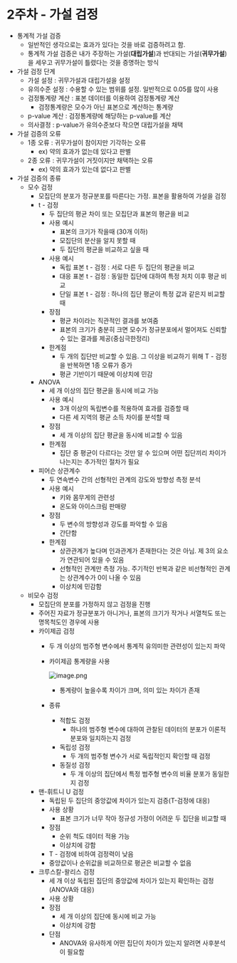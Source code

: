 # 2주차 - 가설 검정

- 통계적 가설 검증
    - 일반적인 생각으로는 효과가 있다는 것을 바로 검증하려고 함.
    - 통계적 가설 검증은 내가 주장하는 가설(**대립가설**)과 반대되는 가설(**귀무가설**)을 세우고 귀무가설이 틀렸다는 것을 증명하는 방식
- 가설 검정 단계
    - 가설 설정 : 귀무가설과 대립가설을 설정
    - 유의수준 설정 : 수용할 수 있는 범위를 설정. 일반적으로 0.05를 많이 사용
    - 검정통계량 계산 : 표본 데이터를 이용하여 검정통계량 계산
        - 검정통계량은 모수가 아닌 표본으로 계산하는 통계량
    - p-value 계산 : 검정통계량에 해당하는 p-value를 계산
    - 의사결정 : p-value가 유의수준보다 작으면 대립가설을 채택
- 가설 검증의 오류
    - 1종 오류 : 귀무가설이 참이지만 기각하는 오류
        - ex) 약의 효과가 없는데 있다고 판별
    - 2종 오류 : 귀무가설이 거짓이지만 채택하는 오류
        - ex) 약의 효과가 있는데 없다고 판별
- 가설 검증의 종류
    - 모수 검정
        - 모집단의 분포가 정규분포를 따른다는 가정. 표본을 활용하여 가설을 검정
        - t - 검정
            - 두 집단의 평균 차이 또는 모집단과 표본의 평균을 비교
            - 사용 예시
                - 표본의 크기가 작을때 (30개 이하)
                - 모집단의 분산을 알지 못할 때
                - 두 집단의 평균을 비교하고 싶을 때
            - 사용 예시
                - 독립 표본 t - 검정 : 서로 다른 두 집단의 평균을 비교
                - 대응 표본 t - 검정 : 동일한 집단에 대하여 특정 처치 이후 평균 비교
                - 단일 표본 t - 검정 : 하나의 집단 평균이 특정 값과 같은지 비교할 때
            - 장점
                - 평균 차이라는 직관적인 결과를 보여줌
                - 표본의 크기가 충분히 크면 모수가 정규분포에서 멀어져도 신뢰할 수 있는 결과를 제공(중심극한정리)
            - 한계점
                - 두 개의 집단만 비교할 수 있음. 그 이상을 비교하기 위해 T - 검정을 반복하면 1종 오류가 증가
                - 평균 기반이기 때문에 이상치에 민감
        - ANOVA
            - 세 개 이상의 집단 평균을 동시에 비교 가능
            - 사용 예시
                - 3개 이상의 독립변수를 적용하여 효과를 검증할 때
                - 다른 세 지역의 평균 소득 차이를 분석할 때
            - 장점
                - 세 개 이상의 집단 평균을 동시에 비교할 수 있음
            - 한계점
                - 집단 중 평균이 다르다는 것만 알 수 있으며 어떤 집단끼리 차이가 나는지는 추가적인 절차가 필요
        - 피어슨 상관계수
            - 두 연속변수 간의 선형적인 관계의 강도와 방향성 측정 분석
            - 사용 예시
                - 키와 몸무게의 관련성
                - 온도와 아이스크림 판매량
            - 장점
                - 두 변수의 방향성과 강도를 파악할 수 있음
                - 간단함
            - 한계점
                - 상관관계가 높다며 인과관계가 존재한다는 것은 아님. 제 3의 요소가 연관되어 있을 수 있음
                - 선형적인 관계만 측정 가능. 주기적인 반복과 같은 비선형적인 관계는 상관계수가 0이 나올 수 있음
                - 이상치에 민감함
    - 비모수 검정
        - 모집단의 분포를 가정하지 않고 검정을 진행
        - 주어진 자료가 정규분포가 아니거나, 표본의 크기가 작거나 서열척도 또는 명목척도인 경우에 사용
        - 카이제곱 검정
            - 두 개 이상의 범주형 변수에서 통계적 유의미한 관련성이 있는지 파악
            - 카이제곱 통계량을 사용
                
                ![image.png](image.png)
                
                - 통계량이 높을수록 차이가 크며, 의미 있는 차이가 존재
            - 종류
                - 적합도 검정
                    - 하나의 범주형 변수에 대하여 관찰된 데이터의 분포가 이론적 분포와 일치하는지 검정
                - 독립성 검정
                    - 두 개의 범주형 변수가 서로 독립적인지 확인할 때 검정
                - 동질성 검정
                    - 두 개 이상의 집단에서 특정 범주형 변수의 비율 분포가 동일한지 검정
        - 맨-휘트니 U 검정
            - 독립된 두 집단의 중앙값에 차이가 있는지 검증(T-검정에 대응)
            - 사용 상황
                - 표본 크기가 너무 작아 정규성 가정이 어려운 두 집단을 비교할 때
            - 장점
                - 순위 척도 데이터 적용 가능
                - 이상치에 강함
            - T -  검정에 비하여 검정력이 낮음
            - 중앙값이나 순위값을 비교하므로 평균은 비교할 수 없음
        - 크루스칼-왈리스 검정
            - 세 개 이상 독립된 집단의 중앙값에 차이가 있는지 확인하는 검정(ANOVA와 대응)
            - 사용 상황
            - 장점
                - 세 개 이상의 집단에 동시에 비교 가능
                - 이상치에 강함
            - 단점
                - ANOVA와 유사하게 어떤 집단이 차이가 있는지 알려면 사후분석이 필요함
